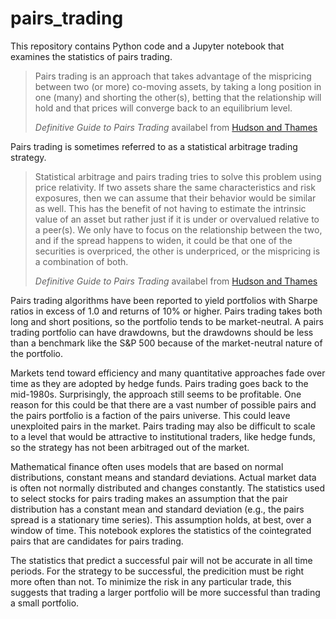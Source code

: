 # pairs_trading
<p>
This repository contains Python code and a Jupyter notebook that examines the statistics of pairs trading.
</p>

</p>
<blockquote>
<p>
Pairs trading is an approach that takes advantage of the
mispricing between two (or more) co-moving assets, by
taking a long position in one (many) and shorting the
other(s), betting that the relationship will hold and that
prices will converge back to an equilibrium level.
</p>
<p>
<i>Definitive Guide to Pairs Trading</i> availabel from <a href="https://hudsonthames.org/">Hudson and Thames</a>
</p>
</blockquote>
<p>
Pairs trading is sometimes referred to as a statistical arbitrage trading strategy.
</p>
<blockquote>
<p>
Statistical arbitrage and pairs trading tries to solve this problem using price relativity. If two assets share the same
characteristics and risk exposures, then we can assume that their behavior would be similar as well. This has
the benefit of not having to estimate the intrinsic value of an asset but rather just if it is under or overvalued
relative to a peer(s). We only have to focus on the relationship between the two, and if the spread happens
to widen, it could be that one of the securities is overpriced, the other is underpriced, or the mispricing is a
combination of both.
</p>
<p>
<i>Definitive Guide to Pairs Trading</i> availabel from <a href="https://hudsonthames.org/">Hudson and Thames</a>
</p>
</blockquote>
<p>
Pairs trading algorithms have been reported to yield portfolios with Sharpe ratios in excess of 1.0 and returns of 10% or
higher. Pairs trading takes both long and short positions, so the portfolio tends to be market-neutral. A pairs trading portfolio
can have drawdowns, but the drawdowns should be less than a benchmark like the S&P 500 because of the market-neutral nature of the
portfolio.
</p>
<p>
Markets tend toward efficiency and many quantitative approaches fade over time as they are adopted by hedge funds. Pairs trading
goes back to the mid-1980s. Surprisingly, the approach still seems to be profitable. One reason for this could be that there are a vast
number of possible pairs and the pairs portfolio is a faction of the pairs universe. This could
leave unexploited pairs in the market. Pairs trading may also be difficult to scale to a level that would be attractive to institutional
traders, like hedge funds, so the strategy has not been arbitraged out of the market.
</p>
<p>
Mathematical finance often uses models that are based on normal distributions, constant means and standard deviations. Actual market
data is often not normally distributed and changes constantly. The statistics used to select stocks for pairs trading makes an assumption
that the pair distribution has a constant mean and standard deviation (e.g., the pairs spread is a stationary time series). This
assumption holds, at best, over a window of time. This notebook explores the statistics of the cointegrated pairs that are candidates
for pairs trading.
</p>
<p>
The statistics that predict a successful pair will not be accurate in all time periods. For the strategy to be successful, the predicition
must be right more often than not. To minimize the risk in any particular trade, this suggests that trading a larger portfolio will
be more successful than trading a small portfolio.
</p>
